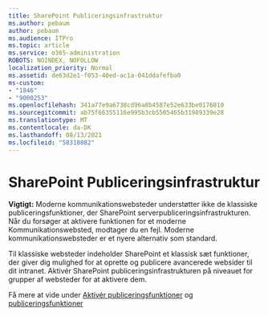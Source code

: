 ```yaml
---
title: SharePoint Publiceringsinfrastruktur
ms.author: pebaum
author: pebaum
ms.audience: ITPro
ms.topic: article
ms.service: o365-administration
ROBOTS: NOINDEX, NOFOLLOW
localization_priority: Normal
ms.assetid: de63d2e1-f053-40ed-ac1a-041ddafefba0
ms-custom:
- "1846"
- "9000253"
ms.openlocfilehash: 341a77e9a6738cd96a8b4587e52e633be0176010
ms.sourcegitcommit: ab75f66355116e995b3cb5505465b31989339e28
ms.translationtype: MT
ms.contentlocale: da-DK
ms.lasthandoff: 08/13/2021
ms.locfileid: "58318082"
---
```

# <a name="sharepoint-publishing-infrastructure"></a>SharePoint Publiceringsinfrastruktur

**Vigtigt:** Moderne kommunikationswebsteder understøtter ikke de klassiske publiceringsfunktioner, der SharePoint serverpubliceringsinfrastrukturen. Når du forsøger at aktivere funktionen for et moderne Kommunikationswebsted, modtager du en fejl. Moderne kommunikationswebsteder er et nyere alternativ som standard.

Til klassiske websteder indeholder SharePoint et klassisk sæt funktioner, der giver dig mulighed for at oprette og publicere avancerede websider til dit intranet. Aktivér SharePoint publiceringsinfrastrukturen på niveauet for grupper af websteder for at aktivere dem.

Få mere at vide under [Aktivér publiceringsfunktioner](https://support.office.com/article/Enable-publishing-features-479677A6-8B33-4AC7-907D-071C1C7E4518) og [publiceringsfunktioner](https://support.office.com/article/Features-enabled-in-a-SharePoint-Online-publishing-site-3AB3810C-3C2C-4361-9D0E-0CBE666EA0B0?wt.mc_id=O365_Portal_MMaven#__toc336865553)
